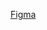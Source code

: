 [Figma](https://www.figma.com/file/2dnJkAXSGVhXVWi5EItC11/Semana-da-computa%C3%A7%C3%A3o---Unisal-2022?node-id=401%3A35)
